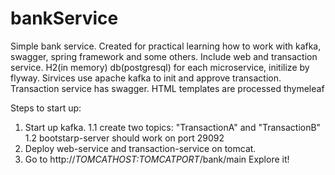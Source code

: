 # bankService
Simple bank service. Created for practical learning how to work with kafka, swagger, spring framework and some others. 
Include web and transaction service. H2(in memory) db(postgresql) for each microservice, initilize by flyway. Sirvices use apache kafka to init and approve transaction.
Transaction service has swagger. HTML templates are processed thymeleaf

Steps to start up:
1. Start up kafka.
  1.1 create two topics: "TransactionA" and "TransactionB"
  1.2 bootstarp-server should work on port 29092
2. Deploy web-service and transaction-service on tomcat.
3. Go to http://*TOMCATHOST:TOMCATPORT*/bank/main
Explore it! 
